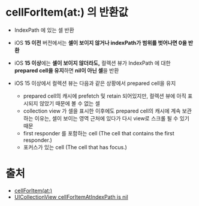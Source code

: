    # cellForItem(at:) 의 반환값

- IndexPath 에 있는 셀 반환

- iOS **15 이전** 버전에서는 **셀이 보이지 않거나 indexPath가 범위를 벗어나면 0을 반환**
- iOS **15 이상**에는 **셀이 보이지 않더라도,** 컬렉션 뷰가 IndexPath 에 대한 **prepared cell을 유지**하면 **nil이 아닌 셀**을 반환
- iOS 15 이상에서 컬렉션 뷰는 다음과 같은 상황에서 prepared cell을 유지
  - prepared cell의 캐시에 prefetch 및 retain 되어있지만, 컬렉션 뷰에 아직 표시되지 않았기 때문에 볼 수 없는 셀
  - collection view 가 셀을 표시한 이후에도 prepared cell의 캐시에 계속 보관하는 이유는, 셀이 보이는 영역 근처에 있다가 다시 view로 스크롤 될 수 있기 때문
  - first responder 를 포함하는 cell  (The cell that contains the first responder.)
  - 포커스가 있는 cell (The cell that has focus.)

# 출처
- [cellForItem(at:)](https://developer.apple.com/documentation/uikit/uicollectionview/1618088-cellforitem)
- [UICollectionView cellForItemAtIndexPath is nil](https://stackoverflow.com/questions/22861804/uicollectionview-cellforitematindexpath-is-nil)
